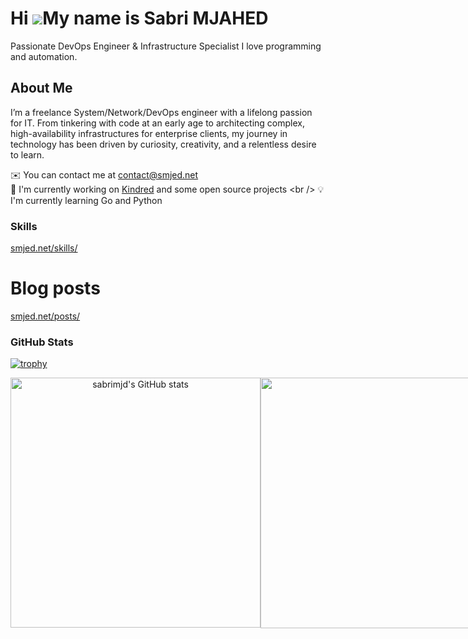 Hi ![](https://user-images.githubusercontent.com/18350557/176309783-0785949b-9127-417c-8b55-ab5a4333674e.gif)My name is Sabri MJAHED
===================================================================================================================================

Passionate DevOps Engineer & Infrastructure Specialist I love programming and automation.

## About Me

I’m a freelance System/Network/DevOps engineer with a lifelong passion for IT. From tinkering with code at an early age to architecting complex, high-availability infrastructures for enterprise clients, my journey in technology has been driven by curiosity, creativity, and a relentless desire to learn.

 ✉️  You can contact me at [contact@smjed.net](mailto:contact@smjed.net) 
 <br />
 🚀  I'm currently working on [Kindred]([https://www.kindredgroup.com/](https://www.kindredgroup.com/)) and some open source projects
 <br />
 💡I'm currently learning Go and Python
<br>

### Skills

[smjed.net/skills/]([https://smjed.net/skills/)

# Blog posts
[smjed.net/posts/]([https://smjed.net/posts/)

### GitHub Stats

[![trophy](https://github-profile-trophy.vercel.app/?username=sabrimjd)](https://github.com/ryo-ma/github-profile-trophy)

<div align="center">
  <div style="display: flex;">
    <img width="400" src="https://github-readme-stats.vercel.app/api?username=sabrimjd&count_private=true&show_icons=true" alt="sabrimjd's GitHub stats" />
    
  <img width="401" src="https://streak-stats.demolab.com/?user=sabrimjd&ring=5094F0&fire=5094F0&currStreakLabel=5094F0" />
  </div>
</div>
